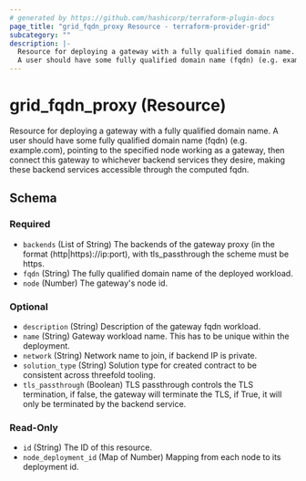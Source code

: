 ```yaml
---
# generated by https://github.com/hashicorp/terraform-plugin-docs
page_title: "grid_fqdn_proxy Resource - terraform-provider-grid"
subcategory: ""
description: |-
  Resource for deploying a gateway with a fully qualified domain name.
  A user should have some fully qualified domain name (fqdn) (e.g. example.com), pointing to the specified node working as a gateway, then connect this gateway to whichever backend services they desire, making these backend services accessible through the computed fqdn.
---
```


# grid_fqdn_proxy (Resource)

Resource for deploying a gateway with a fully qualified domain name.
A user should have some fully qualified domain name (fqdn) (e.g. example.com), pointing to the specified node working as a gateway, then connect this gateway to whichever backend services they desire, making these backend services accessible through the computed fqdn.



<!-- schema generated by tfplugindocs -->
## Schema

### Required

- `backends` (List of String) The backends of the gateway proxy (in the format (http|https)://ip:port), with tls_passthrough the scheme must be https.
- `fqdn` (String) The fully qualified domain name of the deployed workload.
- `node` (Number) The gateway's node id.

### Optional

- `description` (String) Description of the gateway fqdn workload.
- `name` (String) Gateway workload name.  This has to be unique within the deployment.
- `network` (String) Network name to join, if backend IP is private.
- `solution_type` (String) Solution type for created contract to be consistent across threefold tooling.
- `tls_passthrough` (Boolean) TLS passthrough controls the TLS termination, if false, the gateway will terminate the TLS, if True, it will only be terminated by the backend service.

### Read-Only

- `id` (String) The ID of this resource.
- `node_deployment_id` (Map of Number) Mapping from each node to its deployment id.


